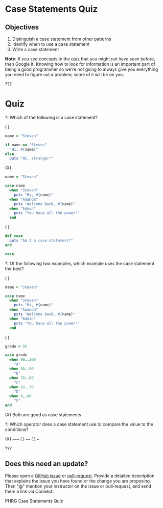 # Case Statements Quiz

## Objectives

1. Distinguish a case statement from other patterns
2. Identify when to use a case statement
3. Write a case statement


**Note:** If you see concepts in the quiz that you might not have seen before, then Google it. Knowing how to look for information is an important part of being a good programmer so we're not going to always give you everything you need to figure out a problem; some of it will be on you. 

???

# Quiz

?: Which of the following is a case statement?

( )
```ruby
name = "Steven"

if name == "Steven"
  "Hi, #{name}"
else
  puts "Hi, stranger!"
``` 
(X)
```ruby
name = "Steven"

case name
  when "Steven"
    puts "Hi, #{name}"
  when "Amanda"
    puts "Welcome back, #{name}"
  when "Admin"
    puts "You have all the power!"
  end
``` 
( )
```ruby
def case
  puts "Am I a case statement?"
end

case
```

?: Of the following two examples, which example uses the case statement the best?

( )
```ruby
name = "Steven"

case name
  when "Steven"
    puts "Hi, #{name}"
  when "Amanda"
    puts "Welcome back, #{name}"
  when "Admin"
    puts "You have all the power!"
  end
```
( )
```ruby
grade = 95

case grade
  when 90..100
    "A" 
  when 80..90
    "B"
  when 70..80
    "C"
  when 60..70
    "D"
  when 0..60
    "F"
end
```
(X) Both are good as case statements

?: Which operator does a case statement use to compare the value to the conditions?

(X) `===`
( ) `==`
( ) `=`

???

## Does this need an update?

Please open a [GitHub issue](https://github.com/learn-co-curriculum/phrg-case-statements-quiz/pulls) or [pull-request](https://github.com/learn-co-curriculum/phrg-case-statements-quiz/pulls). Provide a detailed description that explains the issue you have found or the change you are proposing. Then "@" mention your instructor on the issue or pull-request, and send them a link via Connect.

<p data-visibility='hidden'>PHRG Case Statements Quiz</p>

